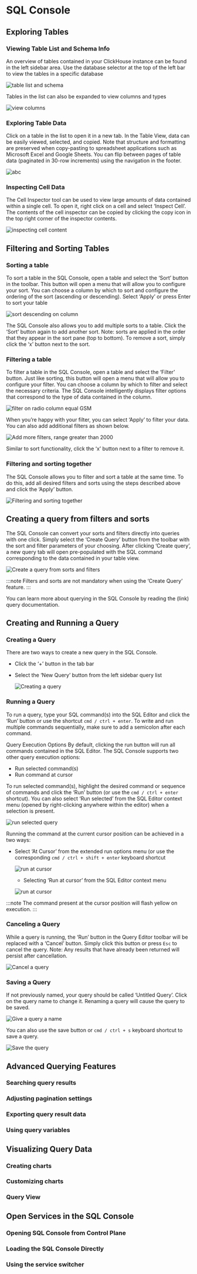 # SQL Console

## Exploring Tables

### Viewing Table List and Schema Info
An overview of tables contained in your ClickHouse instance can be found in the left sidebar area.  Use the database selector at the top of the left bar to view the tables in a specific database

  ![table list and schema](@site/docs/en/integrations/sql-clients/images/sqlconsole/table-list-and-schema.png)







Tables in the list can also be expanded to view columns and types

  ![view columns](@site/docs/en/integrations/sql-clients/images/sqlconsole/view-columns.png)





### Exploring Table Data

Click on a table in the list to open it in a new tab.  In the Table View, data can be easily viewed, selected, and copied.  Note that structure and formatting are preserved when copy-pasting to spreadsheet applications such as Microsoft Excel and Google Sheets. You can flip between pages of table data (paginated in 30-row increments) using the navigation in the footer.


  ![abc](@site/docs/en/integrations/sql-clients/images/sqlconsole/abc.png)


### Inspecting Cell Data
The Cell Inspector tool can be used to view large amounts of data contained within a single cell.  To open it, right click on a cell and select ‘Inspect Cell’.  The contents of the cell inspector can be copied by clicking the copy icon in the top right corner of the inspector contents.


  ![inspecting cell content](@site/docs/en/integrations/sql-clients/images/sqlconsole/inspecting-cell-content.png)


## Filtering and Sorting Tables

### Sorting a table
To sort a table in the SQL Console, open a table and select the ‘Sort’ button in the toolbar.  This button will open a menu that will allow you to configure your sort.  You can choose a column by which to sort and configure the ordering of the sort (ascending or descending).  Select ‘Apply’ or press Enter to sort your table


  ![sort descending on column](@site/docs/en/integrations/sql-clients/images/sqlconsole/sort-descending-on-column.png)


The SQL Console also allows you to add multiple sorts to a table.  Click the ‘Sort’ button again to add another sort.  Note: sorts are applied in the order that they appear in the sort pane (top to bottom). To remove a sort, simply click the ‘x’ button next to the sort.


### Filtering a table

To filter a table in the SQL Console, open a table and select the ‘Filter’ button.  Just like sorting, this button will open a menu that will allow you to configure your filter.  You can choose a column by which to filter and select the necessary criteria.  The SQL Console intelligently displays filter options that correspond to the type of data contained in the column.

  ![filter on radio column equal GSM](@site/docs/en/integrations/sql-clients/images/sqlconsole/filter-on-radio-column-equal-gsm.png)

When you’re happy with your filter, you can select ‘Apply’ to filter your data.  You can also add additional filters as shown below.

  ![Add more filters, range greater than 2000](@site/docs/en/integrations/sql-clients/images/sqlconsole/add-more-filters.png)





Similar to sort functionality, click the ‘x’ button next to a filter to remove it.


### Filtering and sorting together

The SQL Console allows you to filter and sort a table at the same time.  To do this, add all desired filters and sorts using the steps described above and click the ‘Apply’ button.


  ![Filtering and sorting together](@site/docs/en/integrations/sql-clients/images/sqlconsole/filtering-and-sorting-together.png)


## Creating a query from filters and sorts

The SQL Console can convert your sorts and filters directly into queries with one click.  Simply select the ‘Create Query’ button from the toolbar with the sort and filter parameters of your choosing.  After clicking ‘Create query’, a new query tab will open pre-populated with the SQL command corresponding to the data contained in your table view.


  ![Create a query from sorts and filters](@site/docs/en/integrations/sql-clients/images/sqlconsole/create-a-query-from-sorts-and-filters.png)


:::note
Filters and sorts are not mandatory when using the ‘Create Query’ feature.
:::


You can learn more about querying in the SQL Console by reading the (link) query documentation.


## Creating and Running a Query

### Creating a Query
There are two ways to create a new query in the SQL Console.
* Click the ‘+’ button in the tab bar
* Select the ‘New Query’ button from the left sidebar query list

  ![Creating a query](@site/docs/en/integrations/sql-clients/images/sqlconsole/creating-a-query.png)



### Running a Query
To run a query, type your SQL command(s) into the SQL Editor and click the ‘Run’ button or use the shortcut `cmd / ctrl + enter`.  To write and run multiple commands sequentially, make sure to add a semicolon after each command.


Query Execution Options
By default, clicking the run button will run all commands contained in the SQL Editor.  The SQL Console supports two other query execution options:
* Run selected command(s)
* Run command at cursor


To run selected command(s), highlight the desired command or sequence of commands and click the ‘Run’ button (or use the `cmd / ctrl + enter` shortcut).  You can also select ‘Run selected’ from the SQL Editor context menu (opened by right-clicking anywhere within the editor) when a selection is present.


  ![run selected query](@site/docs/en/integrations/sql-clients/images/sqlconsole/run-selected-query.png)


Running the command at the current cursor position can be achieved in a two ways:
* Select ‘At Cursor’ from the extended run options menu (or use the corresponding `cmd / ctrl + shift + enter` keyboard shortcut

  ![run at cursor](@site/docs/en/integrations/sql-clients/images/sqlconsole/run-at-cursor-2.png)



   * Selecting ‘Run at cursor’ from the SQL Editor context menu

  ![run at cursor](@site/docs/en/integrations/sql-clients/images/sqlconsole/run-at-cursor.png)



:::note
The command present at the cursor position will flash yellow on execution.
:::


### Canceling a Query

While a query is running, the ‘Run’ button in the Query Editor toolbar will be replaced with a ‘Cancel’ button.  Simply click this button or press `Esc` to cancel the query.  Note: Any results that have already been returned will persist after cancellation.


  ![Cancel a query](@site/docs/en/integrations/sql-clients/images/sqlconsole/cancel-a-query.png)


### Saving a Query

If not previously named, your query should be called ‘Untitled Query’.  Click on the query name to change it.  Renaming a query will cause the query to be saved.


  ![Give a query a name](@site/docs/en/integrations/sql-clients/images/sqlconsole/give-a-query-a-name.png)

You can also use the save button or `cmd / ctrl + s` keyboard shortcut to save a query.

  ![Save the query](@site/docs/en/integrations/sql-clients/images/sqlconsole/save-the-query.png)



## Advanced Querying Features

### Searching query results

### Adjusting pagination settings

### Exporting query result data

### Using query variables


## Visualizing Query Data

### Creating charts

### Customizing charts

### Query View


## Open Services in the SQL Console

### Opening SQL Console from Control Plane

### Loading the SQL Console Directly

### Using the service switcher

